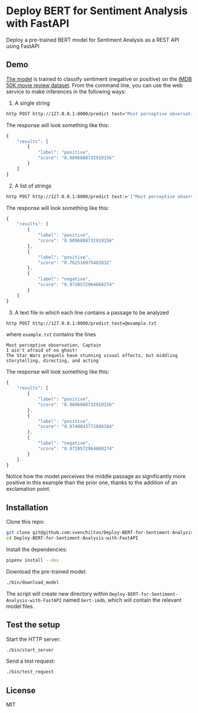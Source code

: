 # Deploy BERT for Sentiment Analysis with FastAPI

Deploy a pre-trained BERT model for Sentiment Analysis as a REST API using FastAPI

## Demo

[The model](https://huggingface.co/lvwerra/bert-imdb) is trained to classify sentiment (negative or positive) on the [IMDB 50K movie review dataset](https://www.kaggle.com/lakshmi25npathi/imdb-dataset-of-50k-movie-reviews). From the command line, you can use the web service to make inferences in the following ways:

1. A single string
```bash
http POST http://127.0.0.1:8000/predict text="Most perceptive observation, Captain"
```
The response will look something like this:
```js
{
    "results": [
        {
            "label": "positive",
            "score": "0.9896888732910156"
        }
    ]
}
```

2. A list of strings
```bash
http POST http://127.0.0.1:8000/predict text:='["Most perceptive observation, Captain", "I aint afraid of no ghost", "The Star Wars prequels have stunning visual effects, but middling storytelling, directing, and acting"]'
```
The response will look something like this:
```js
{
    "results": [
        {
            "label": "positive",
            "score": "0.9896888732910156"
        },
        {
            "label": "positive",
            "score": "0.762516975402832"
        },
        {
            "label": "negative",
            "score": "0.9728572964668274"
        }
    ]
}
```

3. A text file in which each line contains a passage to be analyzed
```bash
http POST http://127.0.0.1:8000/predict text=@example.txt
```
where `example.txt` contains the lines
```
Most perceptive observation, Captain
I ain't afraid of no ghost! 
The Star Wars prequels have stunning visual effects, but middling storytelling, directing, and acting
```
The response will look something like this: 
```js
{
    "results": [
        {
            "label": "positive",
            "score": "0.9896888732910156"
        },
        {
            "label": "positive",
            "score": "0.9740843772888184"
        },
        {
            "label": "negative",
            "score": "0.9728572964668274"
        }
    ]
}
```
Notice how the model perceives the middle passage as significantly more positive in this example than the prior one, thanks to the addition of an exclamation point. 

<!--- 
You can also [read the complete tutorial here](https://www.curiousily.com/posts/deploy-bert-for-sentiment-analysis-as-rest-api-using-pytorch-transformers-by-hugging-face-and-fastapi/)
--->

## Installation

Clone this repo:

```sh
git clone git@github.com:svenchilton/Deploy-BERT-for-Sentiment-Analysis-with-FastAPI.git
cd Deploy-BERT-for-Sentiment-Analysis-with-FastAPI
```

Install the dependencies:

```sh
pipenv install --dev
```

Download the pre-trained model:

```sh
./bin/download_model
```
The script will create new directory within `Deploy-BERT-for-Sentiment-Analysis-with-FastAPI` named `bert-imdb`, which will contain the relevant model files.

## Test the setup

Start the HTTP server:

```sh
./bin/start_server
```

Send a test request:

```sh
./bin/test_request
```

## License

MIT
